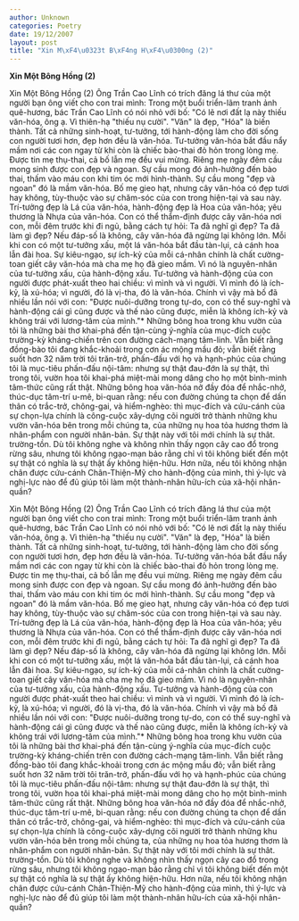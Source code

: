 ```yaml
---
author: Unknown
categories: Poetry
date: 19/12/2007
layout: post
title: "Xin M\xF4\u0323t B\xF4ng H\xF4\u0300ng (2)"
---
```


**Xin Một Bông Hồng (2)**

Xin Một Bông Hồng (2)
     Ông Trần Cao Lĩnh có trích đăng lá thư của một người bạn ông viết cho con trai mình:
     Trong một buổi triển-lãm tranh ảnh quê-hương, bác Trần Cao Lĩnh có nói nhỏ với bố: "Có lẽ nơi đất lạ này thiếu văn-hóa, ông ạ.  Vì thiên-hạ "thiếu nụ cười".
     "Văn" là đẹp, "Hóa" là biến thành.  Tất cả những sinh-hoạt, tư-tưởng, tới hành-động làm cho đời sống con người tươi hơn, đẹp hơn đều là văn-hóa.
     Tư-tưởng văn-hóa bắt đầu nẩy mầm nơi các con ngay từ khi còn là chiếc bào-thai đỏ hỏn trong lòng mẹ.  Được tin mẹ thụ-thai, cả bố lẫn mẹ đều vui mừng.  Riêng mẹ ngày đêm cầu mong sinh được con đẹp và ngoan.  Sự cầu mong đó ảnh-hưởng đến bào thai, thấm vào máu con khi tim óc mới hình-thành.  Sự cầu mong "đẹp và ngoan" đó là mầm văn-hóa.  Bố mẹ gieo hạt, nhưng cây văn-hóa có đẹp tươi hay không, tùy-thuộc vào sự chăm-sóc của con trong hiện-tại và sau này.
     Trí-tưởng đẹp là Lá của văn-hóa, hành-động đẹp là Hoa của văn-hóa; yêu thương là Nhựa của văn-hóa.  Con có thể thẩm-định được cây văn-hóa nơi con, mỗi đêm trước khi đi ngủ, bằng cách tự hỏi: Ta đã nghĩ gì đẹp?  Ta đã làm gì đẹp?  Nếu đáp-số là không, cây văn-hóa đã ngừng lại không lớn.  Mỗi khi con có một tư-tưởng xấu, một lá văn-hóa bắt đầu tàn-lụi, cả cánh hoa lẫn đài hoa.  Sự kiêu-ngạo, sự ích-kỷ của mỗi cá-nhân chính là chất cường-toan giết cây văn-hóa mà cha mẹ họ đã gieo mầm.  Vì nó là nguyên-nhân của tư-tưởng xấu, của hành-động xấu.
     Tư-tưởng và hành-động của con người được phát-xuất theo hai chiều: vì mình và vì người.  Vì mình đó là ích-kỷ, là xú-hóa; vì người, đó là vị-tha, đó là văn-hóa.  Chính vì vậy mà bố đã nhiều lần nói với con: "Được nuôi-dưỡng trong tự-do, con có thể suy-nghĩ và hành-động cái gì cũng được và thế nào cũng được, miễn là không ích-kỷ và không trái với lương-tâm của mình."*
     Những bông hoa trong khu vườn của tôi là những bài thơ khai-phá đến tận-cùng ý-nghĩa của mục-đích cuộc trường-kỳ kháng-chiến trên con đường cách-mạng tâm-linh.  Vẫn biết rằng đồng-bào tôi đang khắc-khoải trong cơn ác mộng mầu đỏ; vẫn biết rằng suốt hơn 32 năm trời tôi trăn-trở, phấn-đấu với họ và hạnh-phúc của chúng tôi là mục-tiêu phấn-đấu nội-tâm: nhưng sự thật đau-đớn là sự thật, thì trong tôi, vườn hoa tôi khai-phá miệt-mài mong dâng cho họ một bình-minh tâm-thức cũng rất thật.  Những bông hoa văn-hóa nở đầy đóa để nhắc-nhở, thúc-dục tâm-trí u-mê, bi-quan rằng: nếu con đường chúng ta chọn để dấn thân có trắc-trở, chông-gai, và hiểm-nghèo: thì mục-đích và cứu-cánh của sự chọn-lựa chính là công-cuộc xây-dựng cõi người trở thành những khu vườn văn-hóa bên trong mỗi chúng ta, của những nụ hoa tỏa hương thơm là nhân-phẩm con người nhân-bản.  Sự thật này với tôi mới chính là sự thât. trường-tồn.  Dù tôi không nghe và không nhìn thấy ngọn cây cao đổ trong rừng sâu, nhưng tôi không ngạo-mạn bảo rằng chỉ vì tôi không biết đến một sự thật có nghĩa là sự thật ấy không hiện-hữu.  Hơn nữa, nếu tôi không nhận chân được cứu-cánh Chân-Thiện-Mỹ cho hành-động của mình, thì ý-lực và nghị-lực nào để đủ giúp tôi làm một thành-nhân hữu-ích của xã-hội nhân-quần?

Xin Một Bông Hồng (2)
     Ông Trần Cao Lĩnh có trích đăng lá thư của một người bạn ông viết cho con trai mình:
     Trong một buổi triển-lãm tranh ảnh quê-hương, bác Trần Cao Lĩnh có nói nhỏ với bố: "Có lẽ nơi đất lạ này thiếu văn-hóa, ông ạ.  Vì thiên-hạ "thiếu nụ cười".
     "Văn" là đẹp, "Hóa" là biến thành.  Tất cả những sinh-hoạt, tư-tưởng, tới hành-động làm cho đời sống con người tươi hơn, đẹp hơn đều là văn-hóa.
     Tư-tưởng văn-hóa bắt đầu nẩy mầm nơi các con ngay từ khi còn là chiếc bào-thai đỏ hỏn trong lòng mẹ.  Được tin mẹ thụ-thai, cả bố lẫn mẹ đều vui mừng.  Riêng mẹ ngày đêm cầu mong sinh được con đẹp và ngoan.  Sự cầu mong đó ảnh-hưởng đến bào thai, thấm vào máu con khi tim óc mới hình-thành.  Sự cầu mong "đẹp và ngoan" đó là mầm văn-hóa.  Bố mẹ gieo hạt, nhưng cây văn-hóa có đẹp tươi hay không, tùy-thuộc vào sự chăm-sóc của con trong hiện-tại và sau này.
     Trí-tưởng đẹp là Lá của văn-hóa, hành-động đẹp là Hoa của văn-hóa; yêu thương là Nhựa của văn-hóa.  Con có thể thẩm-định được cây văn-hóa nơi con, mỗi đêm trước khi đi ngủ, bằng cách tự hỏi: Ta đã nghĩ gì đẹp?  Ta đã làm gì đẹp?  Nếu đáp-số là không, cây văn-hóa đã ngừng lại không lớn.  Mỗi khi con có một tư-tưởng xấu, một lá văn-hóa bắt đầu tàn-lụi, cả cánh hoa lẫn đài hoa.  Sự kiêu-ngạo, sự ích-kỷ của mỗi cá-nhân chính là chất cường-toan giết cây văn-hóa mà cha mẹ họ đã gieo mầm.  Vì nó là nguyên-nhân của tư-tưởng xấu, của hành-động xấu.
     Tư-tưởng và hành-động của con người được phát-xuất theo hai chiều: vì mình và vì người.  Vì mình đó là ích-kỷ, là xú-hóa; vì người, đó là vị-tha, đó là văn-hóa.  Chính vì vậy mà bố đã nhiều lần nói với con: "Được nuôi-dưỡng trong tự-do, con có thể suy-nghĩ và hành-động cái gì cũng được và thế nào cũng được, miễn là không ích-kỷ và không trái với lương-tâm của mình."*
     Những bông hoa trong khu vườn của tôi là những bài thơ khai-phá đến tận-cùng ý-nghĩa của mục-đích cuộc trường-kỳ kháng-chiến trên con đường cách-mạng tâm-linh.  Vẫn biết rằng đồng-bào tôi đang khắc-khoải trong cơn ác mộng mầu đỏ; vẫn biết rằng suốt hơn 32 năm trời tôi trăn-trở, phấn-đấu với họ và hạnh-phúc của chúng tôi là mục-tiêu phấn-đấu nội-tâm: nhưng sự thật đau-đớn là sự thật, thì trong tôi, vườn hoa tôi khai-phá miệt-mài mong dâng cho họ một bình-minh tâm-thức cũng rất thật.  Những bông hoa văn-hóa nở đầy đóa để nhắc-nhở, thúc-dục tâm-trí u-mê, bi-quan rằng: nếu con đường chúng ta chọn để dấn thân có trắc-trở, chông-gai, và hiểm-nghèo: thì mục-đích và cứu-cánh của sự chọn-lựa chính là công-cuộc xây-dựng cõi người trở thành những khu vườn văn-hóa bên trong mỗi chúng ta, của những nụ hoa tỏa hương thơm là nhân-phẩm con người nhân-bản.  Sự thật này với tôi mới chính là sự thât. trường-tồn.  Dù tôi không nghe và không nhìn thấy ngọn cây cao đổ trong rừng sâu, nhưng tôi không ngạo-mạn bảo rằng chỉ vì tôi không biết đến một sự thật có nghĩa là sự thật ấy không hiện-hữu.  Hơn nữa, nếu tôi không nhận chân được cứu-cánh Chân-Thiện-Mỹ cho hành-động của mình, thì ý-lực và nghị-lực nào để đủ giúp tôi làm một thành-nhân hữu-ích của xã-hội nhân-quần?
